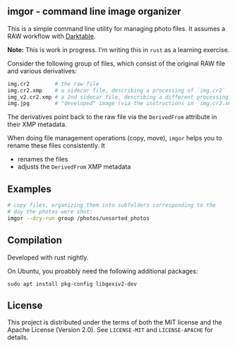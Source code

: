 ## imgor - command line image organizer 

This is a simple command line utility for managing photo files.
It assumes a RAW workflow with [Darktable](http://www.darktable.org/).

**Note:** This is work in progress. I'm writing this in `rust` as a learning
exercise.

Consider the following group of files, which consist of the original
RAW file and various derivatives:
```bash
img.cr2        # the raw file
img.cr2.xmp    # a sidecar file, describing a processing of `img.cr2`
img_v2.cr2.xmp # a 2nd sidecar file, describing a different processing
img.jpg        # "developed" image (via the instructions in `img.cr2.xmp`)
```
The derivatives point back to the raw file via the `DerivedFrom` attribute
in their XMP metadata.

When doing file management operations (copy, move),
`imgor` helps you to rename these files consistently. It
- renames the files
- adjusts the `DerivedFrom` XMP metadata

## Examples

```bash
# copy files, organizing them into subfolders corresponding to the
# day the photos were shot:
imgor --dry-run group /photos/unsorted_photos
```

## Compilation

Developed with rust nightly.

On Ubuntu, you proabbly need the following additional packages:
```
sudo apt install pkg-config libgexiv2-dev
```

## License

This project is distributed under the terms of both the MIT license
and the Apache License (Version 2.0).
See `LICENSE-MIT` and `LICENSE-APACHE` for details.
